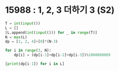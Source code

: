 # 15988 : 1, 2, 3 더하기 3 (S2)

```python
T = int(input())
L = []
[L.append(int(input())) for _ in range(T)]
N = max(L)
dp = [1, 2, 4]+[0]*(N-3)

for i in range(3, N):
    dp[i] = (dp[i-1]+dp[i-2]+dp[i-3])%1000000009

[print(dp[i-1]) for i in L]
```
